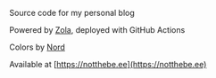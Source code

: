 Source code for my personal blog

Powered by [Zola](https://getzola.org), deployed with GitHub Actions

Colors by [Nord](https://nordtheme.com) 

Available at [https://notthebe.ee](https://notthebe.ee)
